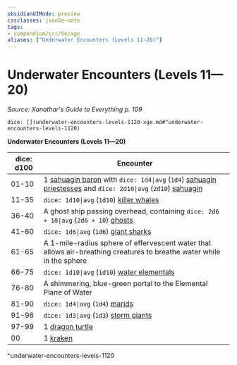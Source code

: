 ```yaml
---
obsidianUIMode: preview
cssclasses: json5e-note
tags:
- compendium/src/5e/xge
aliases: ["Underwater Encounters (Levels 11—20)"]
---
```

# Underwater Encounters (Levels 11—20)
*Source: Xanathar's Guide to Everything p. 109* 

`dice: [](underwater-encounters-levels-1120-xge.md#^underwater-encounters-levels-1120)`

**Underwater Encounters (Levels 11—20)**

| dice: d100 | Encounter |
|------------|-----------|
| 01-10 | 1 [sahuagin baron](4-Resources/Compendium/bestiary/humanoid/sahuagin-baron.md) with `dice: 1d4\|avg` (`1d4`) [sahuagin priestesses](4-Resources/Compendium/bestiary/humanoid/sahuagin-priestess.md) and `dice: 2d10\|avg` (`2d10`) [sahuagin](4-Resources/Compendium/bestiary/humanoid/sahuagin.md) |
| 11-35 | `dice: 1d10\|avg` (`1d10`) [killer whales](4-Resources/Compendium/bestiary/beast/killer-whale.md) |
| 36-40 | A ghost ship passing overhead, containing `dice: 2d6 + 10\|avg` (`2d6 + 10`) [ghosts](4-Resources/Compendium/bestiary/undead/ghost.md) |
| 41-60 | `dice: 1d6\|avg` (`1d6`) [giant sharks](4-Resources/Compendium/bestiary/beast/giant-shark.md) |
| 61-65 | A 1-mile-radius sphere of effervescent water that allows air-breathing creatures to breathe water while in the sphere |
| 66-75 | `dice: 1d10\|avg` (`1d10`) [water elementals](4-Resources/Compendium/bestiary/elemental/water-elemental.md) |
| 76-80 | A shimmering, blue-green portal to the Elemental Plane of Water |
| 81-90 | `dice: 1d4\|avg` (`1d4`) [marids](4-Resources/Compendium/bestiary/elemental/marid.md) |
| 91-96 | `dice: 1d3\|avg` (`1d3`) [storm giants](4-Resources/Compendium/bestiary/giant/storm-giant.md) |
| 97-99 | 1 [dragon turtle](4-Resources/Compendium/bestiary/dragon/dragon-turtle.md) |
| 00 | 1 [kraken](4-Resources/Compendium/bestiary/monstrosity/kraken.md) |
^underwater-encounters-levels-1120